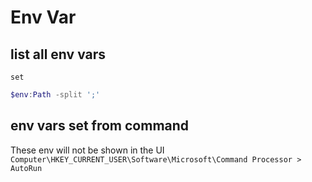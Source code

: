 # Env Var

## list all env vars
```
set
```

```powershell
$env:Path -split ';'
```

## env vars set from command
These env will not be shown in the UI
`Computer\HKEY_CURRENT_USER\Software\Microsoft\Command Processor > AutoRun`
